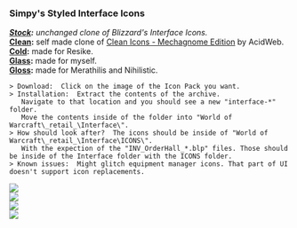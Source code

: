 ### Simpy's Styled Interface Icons

_**[Stock](https://git.tukui.org/Simpy/interface/tree/stock):** unchanged clone of Blizzard's Interface Icons._  
**[Clean](https://git.tukui.org/Simpy/interface/tree/clean):** self made clone of [Clean Icons - Mechagnome Edition](https://www.wowinterface.com/downloads/info25064-CleanIcons-MechagnomeEdition.html) by AcidWeb.  
**[Cold](https://git.tukui.org/Simpy/interface/tree/cold):** made for Resike.  
**[Glass](https://git.tukui.org/Simpy/interface/tree/glass):** made for myself.  
**[Gloss](https://git.tukui.org/Simpy/interface/tree/gloss):** made for Merathilis and Nihilistic.  

```
> Download:  Click on the image of the Icon Pack you want.
> Installation:  Extract the contents of the archive.
   Navigate to that location and you should see a new "interface-*" folder.
   Move the contents inside of the folder into "World of Warcraft\_retail_\Interface\".
> How should look after?  The icons should be inside of "World of Warcraft\_retail_\Interface\ICONS\".
   With the expection of the "INV_OrderHall_*.blp" files. Those should be inside of the Interface folder with the ICONS folder.
> Known issues:  Might glitch equipment manager icons. That part of UI doesn't support icon replacements.
```

[![](https://git.tukui.org/Simpy/interface/raw/master/clean.jpg)](https://git.tukui.org/Simpy/interface/-/archive/clean/interface-clean.zip "Click to Download: Clean")  
[![](https://git.tukui.org/Simpy/interface/raw/master/cold.jpg)](https://git.tukui.org/Simpy/interface/-/archive/cold/interface-cold.zip "Click to Download: Cold")  
[![](https://git.tukui.org/Simpy/interface/raw/master/glass.jpg)](https://git.tukui.org/Simpy/interface/-/archive/glass/interface-glass.zip "Click to Download: Glass")  
[![](https://git.tukui.org/Simpy/interface/raw/master/gloss.jpg)](https://git.tukui.org/Simpy/interface/-/archive/gloss/interface-gloss.zip "Click to Download: Gloss")  

